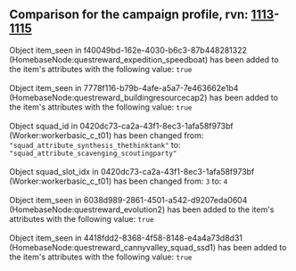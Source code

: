 ## Comparison for the campaign profile, rvn: [1113](https://github.com/PRO100KatYT/FortniteProfileRevisions/tree/main/profiles/campaign/1113%20campaign.json)-[1115](https://github.com/PRO100KatYT/FortniteProfileRevisions/tree/main/profiles/campaign/1115%20campaign.json)

Object item_seen in f40049bd-162e-4030-b6c3-87b448281322 (HomebaseNode:questreward_expedition_speedboat) has been added to the item's attributes with the following value: `true`
<br><br>
Object item_seen in 7778f116-b79b-4afe-a5a7-7e463662e1b4 (HomebaseNode:questreward_buildingresourcecap2) has been added to the item's attributes with the following value: `true`
<br><br>
Object squad_id in 0420dc73-ca2a-43f1-8ec3-1afa58f973bf (Worker:workerbasic_c_t01) has been changed from: `"squad_attribute_synthesis_thethinktank"` to: `"squad_attribute_scavenging_scoutingparty"`
<br><br>
Object squad_slot_idx in 0420dc73-ca2a-43f1-8ec3-1afa58f973bf (Worker:workerbasic_c_t01) has been changed from: `3` to: `4`
<br><br>
Object item_seen in 6038d989-2861-4501-a542-d9207eda0604 (HomebaseNode:questreward_evolution2) has been added to the item's attributes with the following value: `true`
<br><br>
Object item_seen in 4418fdd2-8368-4f58-8148-e4a4a73d8d31 (HomebaseNode:questreward_cannyvalley_squad_ssd1) has been added to the item's attributes with the following value: `true`
<br><br>
